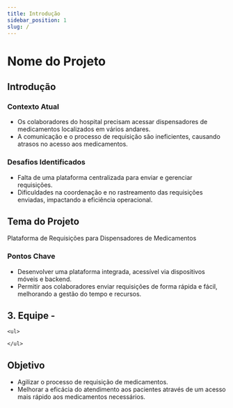 ```yaml
---
title: Introdução
sidebar_position: 1
slug: /
---
```


# Nome do Projeto

## Introdução

### Contexto Atual
   - Os colaboradores do hospital precisam acessar dispensadores de medicamentos localizados em vários andares.
   - A comunicação e o processo de requisição são ineficientes, causando atrasos no acesso aos medicamentos.

### Desafios Identificados
   - Falta de uma plataforma centralizada para enviar e gerenciar requisições.
   - Dificuldades na coordenação e no rastreamento das requisições enviadas, impactando a eficiência operacional.

## Tema do Projeto

Plataforma de Requisições para Dispensadores de Medicamentos

### Pontos Chave
   - Desenvolver uma plataforma integrada, acessível via dispositivos móveis e backend.
   - Permitir aos colaboradores enviar requisições de forma rápida e fácil, melhorando a gestão do tempo e recursos.

## 3. Equipe - 
    <ul>
        
    </ul>

## Objetivo
   - Agilizar o processo de requisição de medicamentos.
   - Melhorar a eficácia do atendimento aos pacientes através de um acesso mais rápido aos medicamentos necessários.
